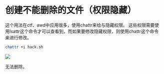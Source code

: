 # 创建不能删除的文件（权限隐藏）

这个用法在ctf、awd中应用很多，使用chattr来给与隐藏权限。 这些权限需要使用lsattr这个命令才可以查看到，而如果要修改隐藏权限，则使用chattr这个命令来进行修改。

```bash
chattr +i hack.sh

```

![](images/security_wiki/15905500620345.png)


无法删除。

